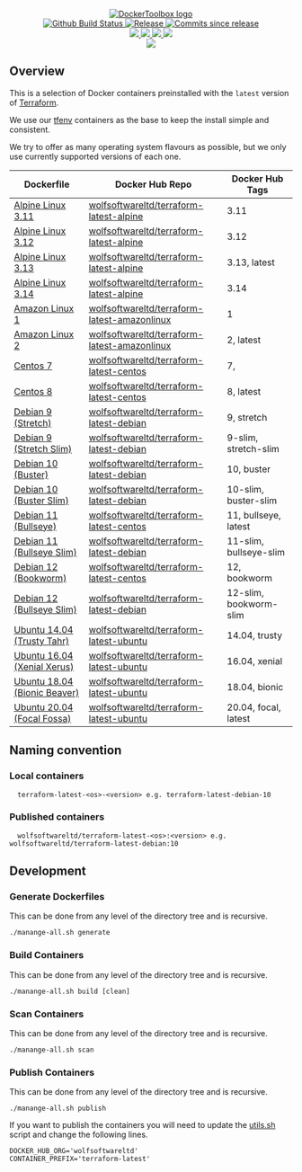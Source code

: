 <p align="center">
    <a href="https://github.com/DockerToolbox/">
        <img src="https://cdn.wolfsoftware.com/assets/images/github/organisations/dockertoolbox/black-and-white-circle-256.png" alt="DockerToolbox logo" />
    </a>
    <br />
    <a href="https://github.com/DockerToolbox/terraform-latest/actions/workflows/pipeline.yml">
        <img src="https://img.shields.io/github/workflow/status/DockerToolbox/terraform-latest/pipeline/master?style=for-the-badge" alt="Github Build Status">
    </a>
    <a href="https://github.com/DockerToolbox/terraform-latest/releases/latest">
        <img src="https://img.shields.io/github/v/release/DockerToolbox/terraform-latest?color=blue&label=Latest%20Release&style=for-the-badge" alt="Release">
    </a>
    <a href="https://github.com/DockerToolbox/terraform-latest/releases/latest">
        <img src="https://img.shields.io/github/commits-since/DockerToolbox/terraform-latest/latest.svg?color=blue&style=for-the-badge" alt="Commits since release">
    </a>
    <br />
    <a href=".github/CODE_OF_CONDUCT.md">
        <img src="https://img.shields.io/badge/Code%20of%20Conduct-blue?style=for-the-badge" />
    </a>
    <a href=".github/CONTRIBUTING.md">
        <img src="https://img.shields.io/badge/Contributing-blue?style=for-the-badge" />
    </a>
    <a href=".github/SECURITY.md">
        <img src="https://img.shields.io/badge/Report%20Security%20Concern-blue?style=for-the-badge" />
    </a>
    <a href="https://github.com/DockerToolbox/terraform-latest/issues">
        <img src="https://img.shields.io/badge/Get%20Support-blue?style=for-the-badge" />
    </a>
    <br />
    <a href="https://wolfsoftware.com/">
        <img src="https://img.shields.io/badge/Created%20by%20Wolf%20Software-blue?style=for-the-badge" />
    </a>
</p>

## Overview

This is a selection of Docker containers preinstalled with the `latest` version of [Terraform](https://www.terraform.io/).

We use our [tfenv](https://github.com/DockerToolbox/tfenv) containers as the base to keep the install simple and consistent.

We try to offer as many operating system flavours as possible, but we only use currently supported versions of each one.

| Dockerfile | Docker Hub Repo | Docker Hub Tags |
| --- | --- | --- |
| [Alpine Linux 3.11](Dockerfiles/alpine/3.11/Dockerfile)             | [wolfsoftwareltd/terraform-latest-alpine](https://hub.docker.com/r/wolfsoftwareltd/terraform-latest-alpine)           | 3.11                        |
| [Alpine Linux 3.12](Dockerfiles/alpine/3.12/Dockerfile)             | [wolfsoftwareltd/terraform-latest-alpine](https://hub.docker.com/r/wolfsoftwareltd/terraform-latest-alpine)           | 3.12                        |
| [Alpine Linux 3.13](Dockerfiles/alpine/3.13/Dockerfile)             | [wolfsoftwareltd/terraform-latest-alpine](https://hub.docker.com/r/wolfsoftwareltd/terraform-latest-alpine)           | 3.13, latest                |
| [Alpine Linux 3.14](Dockerfiles/alpine/3.14/Dockerfile)             | [wolfsoftwareltd/terraform-latest-alpine](https://hub.docker.com/r/wolfsoftwareltd/terraform-latest-alpine)           | 3.14                        |
| [Amazon Linux 1](Dockerfiles/amazonlinux/1/Dockerfile)              | [wolfsoftwareltd/terraform-latest-amazonlinux](https://hub.docker.com/r/wolfsoftwareltd/terraform-latest-amazonlinux) | 1                           |
| [Amazon Linux 2](Dockerfiles/amazonlinux/2/Dockerfile)              | [wolfsoftwareltd/terraform-latest-amazonlinux](https://hub.docker.com/r/wolfsoftwareltd/terraform-latest-amazonlinux) | 2, latest                   |
| [Centos 7](Dockerfiles/centos/7/Dockerfile)                         | [wolfsoftwareltd/terraform-latest-centos](https://hub.docker.com/r/wolfsoftwareltd/terraform-latest-centos)           | 7,                          |
| [Centos 8](Dockerfiles/centos/8/Dockerfile)                         | [wolfsoftwareltd/terraform-latest-centos](https://hub.docker.com/r/wolfsoftwareltd/terraform-latest-centos)           | 8, latest                   |
| [Debian 9 (Stretch)](Dockerfiles/debian/9/Dockerfile)               | [wolfsoftwareltd/terraform-latest-debian](https://hub.docker.com/r/wolfsoftwareltd/terraform-latest-debian)           | 9, stretch                  |
| [Debian 9 (Stretch Slim)](Dockerfiles/debian/9-slim/Dockerfile)     | [wolfsoftwareltd/terraform-latest-debian](https://hub.docker.com/r/wolfsoftwareltd/terraform-latest-debian)           | 9-slim, stretch-slim        |
| [Debian 10 (Buster)](Dockerfiles/debian/10/Dockerfile)              | [wolfsoftwareltd/terraform-latest-debian](https://hub.docker.com/r/wolfsoftwareltd/terraform-latest-debian)           | 10, buster                  |
| [Debian 10 (Buster Slim)](Dockerfiles/debian/10-slim/Dockerfile)    | [wolfsoftwareltd/terraform-latest-debian](https://hub.docker.com/r/wolfsoftwareltd/terraform-latest-debian)           | 10-slim, buster-slim        |
| [Debian 11 (Bullseye)](Dockerfiles/debian/11/Dockerfile)            | [wolfsoftwareltd/terraform-latest-centos](https://hub.docker.com/r/wolfsoftwareltd/terraform-latest-centos)           | 11, bullseye, latest        |
| [Debian 11 (Bullseye Slim)](Dockerfiles/debian/11-slim/Dockerfile)  | [wolfsoftwareltd/terraform-latest-debian](https://hub.docker.com/r/wolfsoftwareltd/terraform-latest-debian)           | 11-slim, bullseye-slim      |
| [Debian 12 (Bookworm)](Dockerfiles/debian/12/Dockerfile)            | [wolfsoftwareltd/terraform-latest-centos](https://hub.docker.com/r/wolfsoftwareltd/terraform-latest-centos)           | 12, bookworm                |
| [Debian 12 (Bullseye Slim)](Dockerfiles/debian/11-slim/Dockerfile)  | [wolfsoftwareltd/terraform-latest-debian](https://hub.docker.com/r/wolfsoftwareltd/terraform-latest-debian)           | 12-slim, bookworm-slim      |
| [Ubuntu 14.04 (Trusty Tahr)](Dockerfiles/ubuntu/14.04/Dockerfile)   | [wolfsoftwareltd/terraform-latest-ubuntu](https://hub.docker.com/r/wolfsoftwareltd/terraform-latest-ubuntu)           | 14.04, trusty               |
| [Ubuntu 16.04 (Xenial Xerus)](Dockerfiles/ubuntu/16.04/Dockerfile)  | [wolfsoftwareltd/terraform-latest-ubuntu](https://hub.docker.com/r/wolfsoftwareltd/terraform-latest-ubuntu)           | 16.04, xenial               |
| [Ubuntu 18.04 (Bionic Beaver)](Dockerfiles/ubuntu/18.04/Dockerfile) | [wolfsoftwareltd/terraform-latest-ubuntu](https://hub.docker.com/r/wolfsoftwareltd/terraform-latest-ubuntu)           | 18.04, bionic               |
| [Ubuntu 20.04 (Focal Fossa)](Dockerfiles/ubuntu/20.04/Dockerfile)   | [wolfsoftwareltd/terraform-latest-ubuntu](https://hub.docker.com/r/wolfsoftwareltd/terraform-latest-ubuntu)           | 20.04, focal, latest        |

## Naming convention

### Local containers

```
  terraform-latest-<os>-<version> e.g. terraform-latest-debian-10
```

### Published containers

```
  wolfsoftwareltd/terraform-latest-<os>:<version> e.g. wolfsoftwareltd/terraform-latest-debian:10
```

## Development

### Generate Dockerfiles

This can be done from any level of the directory tree and is recursive.

```
./manange-all.sh generate
```

### Build Containers

This can be done from any level of the directory tree and is recursive.

```
./manange-all.sh build [clean]
```

### Scan Containers

This can be done from any level of the directory tree and is recursive.

```
./manange-all.sh scan         
```

### Publish Containers

This can be done from any level of the directory tree and is recursive.

```
./manange-all.sh publish
```

If you want to publish the containers you will need to update the [utils.sh](Scripts/utils.sh) script and change the following lines.

```
DOCKER_HUB_ORG='wolfsoftwareltd'
CONTAINER_PREFIX='terraform-latest'
```
